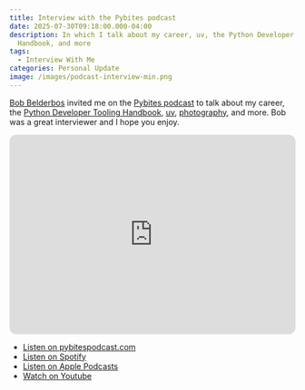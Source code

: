 ```yaml
---
title: Interview with the Pybites podcast
date: 2025-07-30T09:18:00.000-04:00
description: In which I talk about my career, uv, the Python Developer Tooling
  Handbook, and more
tags:
  - Interview With Me
categories: Personal Update
image: /images/podcast-interview-min.png
---
```

[Bob Belderbos](https://www.linkedin.com/in/bbelderbos/) invited me on the [Pybites podcast](https://www.pybitespodcast.com/1501156/episodes/17574426-198-tim-hopper-on-uv-and-smarter-python-development) to talk about my career, the [Python Developer Tooling Handbook](https://pydevtools.com/handbook/), [uv](https://pydevtools.com/handbook/reference/uv/), [photography](https://photos.tdhopper.com/), and more. Bob was a great interviewer and I hope you enjoy. 

<iframe data-testid="embed-iframe" style="border-radius:12px" src="https://open.spotify.com/embed/episode/7xyb2HUcqPEpvLYo8qjQrV?utm_source=generator&theme=0&t=0" width="100%" height="352" frameBorder="0" allowfullscreen="" allow="autoplay; clipboard-write; encrypted-media; fullscreen; picture-in-picture" loading="lazy"></iframe>

* [Listen on pybitespodcast.com](https://www.pybitespodcast.com/1501156/episodes/17574426-198-tim-hopper-on-uv-and-smarter-python-development)
* [Listen on Spotify](https://open.spotify.com/episode/7xyb2HUcqPEpvLYo8qjQrV?si=b828375cdfc243fa)
* [Listen on Apple Podcasts](https://podcasts.apple.com/us/podcast/198-tim-hopper-on-uv-and-smarter-python-development/id1545551340?i=1000719733285)
* [Watch on Youtube](https://www.youtube.com/watch?v=5DT_zL7SiAI)
